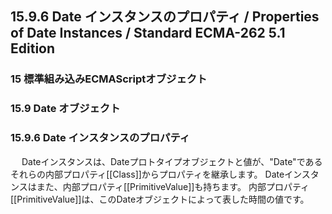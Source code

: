 15.9.6 Date インスタンスのプロパティ / Properties of Date Instances / Standard ECMA-262 5.1 Edition
---------------------------------------------------------------------------------------------------

### 15 標準組み込みECMAScriptオブジェクト

### 15.9 Date オブジェクト

### 15.9.6 Date インスタンスのプロパティ

　
Dateインスタンスは、Dateプロトタイプオブジェクトと値が、"Date"であるそれらの内部プロパティ[[Class]]からプロパティを継承します。
Dateインスタンスはまた、内部プロパティ[[PrimitiveValue]]も持ちます。
内部プロパティ[[PrimitiveValue]]は、このDateオブジェクトによって表した時間の値です。
